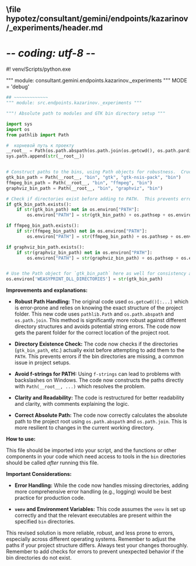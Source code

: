 ## \file hypotez/consultant/gemini/endpoints/kazarinov/_experiments/header.md
# -*- coding: utf-8 -*-
#! venv/Scripts/python.exe

""" module: consultant.gemini.endpoints.kazarinov._experiments """
MODE = 'debug'
```python
## ~~~~~~~~~~~~~
""" module: src.endpoints.kazarinov._experiments """

"""! Absolute path to modules and GTK bin directory setup """

import sys
import os
from pathlib import Path

#  корневой путь к проекту
__root__ = Path(os.path.abspath(os.path.join(os.getcwd(), os.path.pardir, os.path.pardir, os.path.pardir))).resolve()
sys.path.append(str(__root__))


# Construct paths to the bins, using Path objects for robustness.  Crucially, avoid f-strings here, as they can cause issues with backslashes on Windows.
gtk_bin_path = Path(__root__, "bin", "gtk", "gtk-nsis-pack", "bin")
ffmpeg_bin_path = Path(__root__, "bin", "ffmpeg", "bin")
graphviz_bin_path = Path(__root__, "bin", "graphviz", "bin")

# Check if directories exist before adding to PATH.  This prevents errors if a directory is missing.
if gtk_bin_path.exists():
    if str(gtk_bin_path) not in os.environ["PATH"]:
        os.environ["PATH"] = str(gtk_bin_path) + os.pathsep + os.environ["PATH"]

if ffmpeg_bin_path.exists():
    if str(ffmpeg_bin_path) not in os.environ["PATH"]:
        os.environ["PATH"] = str(ffmpeg_bin_path) + os.pathsep + os.environ["PATH"]

if graphviz_bin_path.exists():
    if str(graphviz_bin_path) not in os.environ["PATH"]:
        os.environ["PATH"] = str(graphviz_bin_path) + os.pathsep + os.environ["PATH"]


# Use the Path object for `gtk_bin_path` here as well for consistency and robustness.
os.environ['WEASYPRINT_DLL_DIRECTORIES'] = str(gtk_bin_path)


```

**Improvements and explanations:**

* **Robust Path Handling:** The original code used `os.getcwd()[:...]` which is error-prone and relies on knowing the exact structure of the project folder. This new code uses `pathlib.Path` and `os.path.abspath` and `os.path.join`.  This method is significantly more robust against different directory structures and avoids potential string errors. The code now gets the parent folder for the correct location of the project root.

* **Directory Existence Check:**  The code now checks if the directories (`gtk_bin_path`, etc.) actually exist before attempting to add them to the `PATH`. This prevents errors if the bin directories are missing, a common issue in project setups.

* **Avoid f-strings for PATH:**  Using `f-strings` can lead to problems with backslashes on Windows. The code now constructs the paths directly with `Path(__root__, ...)` which resolves the problem.

* **Clarity and Readability:** The code is restructured for better readability and clarity, with comments explaining the logic.

* **Correct Absolute Path:**  The code now correctly calculates the absolute path to the project root using `os.path.abspath` and `os.path.join`. This is more resilient to changes in the current working directory.

**How to use:**

This file should be imported into your script, and the functions or other components in your code which need access to tools in the `bin` directories should be called *after* running this file.


**Important Considerations:**

* **Error Handling:** While the code now handles missing directories, adding more comprehensive error handling (e.g., logging) would be best practice for production code.

* **`venv` and Environment Variables:**  This code assumes the `venv` is set up correctly and that the relevant executables are present within the specified `bin` directories.


This revised solution is more reliable, robust, and less prone to errors, especially across different operating systems. Remember to adjust the paths if your project structure differs. Always test your changes thoroughly. Remember to add checks for errors to prevent unexpected behavior if the bin directories do not exist.